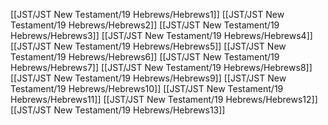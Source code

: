 [[JST/JST New Testament/19 Hebrews/Hebrews1]]
[[JST/JST New Testament/19 Hebrews/Hebrews2]]
[[JST/JST New Testament/19 Hebrews/Hebrews3]]
[[JST/JST New Testament/19 Hebrews/Hebrews4]]
[[JST/JST New Testament/19 Hebrews/Hebrews5]]
[[JST/JST New Testament/19 Hebrews/Hebrews6]]
[[JST/JST New Testament/19 Hebrews/Hebrews7]]
[[JST/JST New Testament/19 Hebrews/Hebrews8]]
[[JST/JST New Testament/19 Hebrews/Hebrews9]]
[[JST/JST New Testament/19 Hebrews/Hebrews10]]
[[JST/JST New Testament/19 Hebrews/Hebrews11]]
[[JST/JST New Testament/19 Hebrews/Hebrews12]]
[[JST/JST New Testament/19 Hebrews/Hebrews13]]
